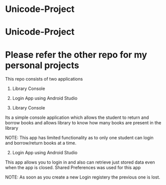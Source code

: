 # Unicode-Project
# Unicode-Project
# Please refer the other repo for my personal projects

This repo consists of two applications

1. Library Console 
2. Login App using Android Studio

1. Library Console

Its a simple console application which allows the student to return and borrow books
and allows library to know how many books are present in the library

NOTE: This app has limited functionality as to only one student can login and borrow/return books
      at a time.
      
2. Login App using Android Studio

This app allows you to login in and also can retrieve just stored data even when the app is closed.
Shared Preferences was used for this app

NOTE: As soon as you create a new Login registery the previous one is lost.

